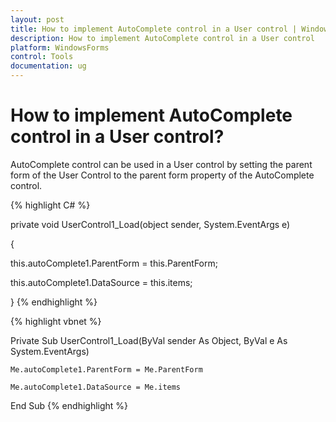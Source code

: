 ```yaml
---
layout: post
title: How to implement AutoComplete control in a User control | WindowsForms | Syncfusion
description: How to implement AutoComplete control in a User control
platform: WindowsForms
control: Tools
documentation: ug
---
```




# How to implement AutoComplete control in a User control?

AutoComplete control can be used in a User control by setting the parent form of the User Control to the parent form property of the AutoComplete control. 



{% highlight C# %}

private void UserControl1_Load(object sender, System.EventArgs e) 

{  

this.autoComplete1.ParentForm = this.ParentForm;  

this.autoComplete1.DataSource = this.items; 

} 
{% endhighlight %}





{% highlight vbnet %}


Private Sub UserControl1_Load(ByVal sender As Object, ByVal e As System.EventArgs)

    Me.autoComplete1.ParentForm = Me.ParentForm

    Me.autoComplete1.DataSource = Me.items

End Sub
{% endhighlight %}